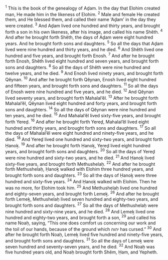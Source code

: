 <sup>1</sup> This is the book of the genealogy of Aḏam. In the day that Elohim created man, He made him in the likeness of Elohim.
<sup>2</sup> Male and female He created them, and He blessed them, and called their name ‘Aḏam’ in the day they were created.
<sup>3</sup> And Aḏam lived one hundred and thirty years, and brought forth a son in his own likeness, after his image, and called his name Shĕth.
<sup>4</sup> And after he brought forth Shĕth, the days of Aḏam were eight hundred years. And he brought forth sons and daughters.
<sup>5</sup> So all the days that Aḏam lived were nine hundred and thirty years, and he died.
<sup>6</sup> And Shĕth lived one hundred and five years, and brought forth Enosh.
<sup>7</sup> And after he brought forth Enosh, Shĕth lived eight hundred and seven years, and brought forth sons and daughters.
<sup>8</sup> So all the days of Shĕth were nine hundred and twelve years, and he died.
<sup>9</sup> And Enosh lived ninety years, and brought forth Qĕynan.
<sup>10</sup> And after he brought forth Qĕynan, Enosh lived eight hundred and fifteen years, and brought forth sons and daughters.
<sup>11</sup> So all the days of Enosh were nine hundred and five years, and he died.
<sup>12</sup> And Qĕynan lived seventy years, and brought forth Mahalal’ĕl.
<sup>13</sup> After he brought forth Mahalal’ĕl, Qĕynan lived eight hundred and forty years, and brought forth sons and daughters.
<sup>14</sup> So all the days of Qĕynan were nine hundred and ten years, and he died.
<sup>15</sup> And Mahalal’ĕl lived sixty-five years, and brought forth Yereḏ.
<sup>16</sup> And after he brought forth Yereḏ, Mahalal’ĕl lived eight hundred and thirty years, and brought forth sons and daughters.
<sup>17</sup> So all the days of Mahalal’ĕl were eight hundred and ninety-five years, and he died.
<sup>18</sup> And Yereḏ lived one hundred and sixty-two years, and brought forth Ḥanoḵ.
<sup>19</sup> And after he brought forth Ḥanoḵ, Yereḏ lived eight hundred years, and brought forth sons and daughters.
<sup>20</sup> So all the days of Yereḏ were nine hundred and sixty-two years, and he died.
<sup>21</sup> And Ḥanoḵ lived sixty-five years, and brought forth Methushelaḥ.
<sup>22</sup> And after he brought forth Methushelaḥ, Ḥanoḵ walked with Elohim three hundred years, and brought forth sons and daughters.
<sup>23</sup> So all the days of Ḥanoḵ were three hundred and sixty-five years.
<sup>24</sup> And Ḥanoḵ walked with Elohim. Then he was no more, for Elohim took him.
<sup>25</sup> And Methushelaḥ lived one hundred and eighty-seven years, and brought forth Lemeḵ.
<sup>26</sup> And after he brought forth Lemeḵ, Methushelaḥ lived seven hundred and eighty-two years, and brought forth sons and daughters.
<sup>27</sup> So all the days of Methushelaḥ were nine hundred and sixty-nine years, and he died.
<sup>28</sup> And Lemeḵ lived one hundred and eighty-two years, and brought forth a son,
<sup>29</sup> and called his name Noaḥ, saying, “This one does comfort us concerning our work and the toil of our hands, because of the ground which יהוה has cursed.”
<sup>30</sup> And after he brought forth Noaḥ, Lemeḵ lived five hundred and ninety-five years, and brought forth sons and daughters.
<sup>31</sup> So all the days of Lemeḵ were seven hundred and seventy-seven years, and he died.
<sup>32</sup> And Noaḥ was five hundred years old, and Noaḥ brought forth Shĕm, Ḥam, and Yepheth.
